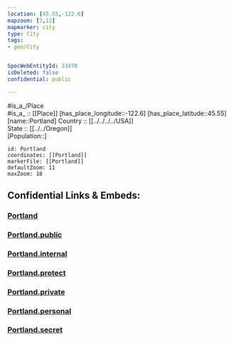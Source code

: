 ```yaml
---
location: [45.55,-122.6] 
mapzoom: [7,12] 
mapmarker: city 
type: City
tags:
- geo/City


SpocWebEntityId: 33478
isDeleted: false
confidential: public

---
```

#is_a_/Place  
#is_a_ :: [[Place]] 
[has_place_longitude::-122.6] 
[has_place_latitude::45.55] 
[name::Portland] 
Country :: [[../../../../USA]]  
State :: [[../../Oregon]]  
[Population::] 



```leaflet
id: Portland
coordinates: [[Portland]] 
markerFile: [[Portland]] 
defaultZoom: 11 
maxZoom: 18
```


## Confidential Links & Embeds: 

### [Portland](/_Standards/Earth/Continent/America~North/USA/USA~Pacific/Oregon/counties~Oregon/Multnomah,County/cities~Multnomah/Portland.md) 

### [Portland.public](/_public/Earth/Continent/America~North/USA/USA~Pacific/Oregon/counties~Oregon/Multnomah,County/cities~Multnomah/Portland.public.md) 

### [Portland.internal](/_internal/Earth/Continent/America~North/USA/USA~Pacific/Oregon/counties~Oregon/Multnomah,County/cities~Multnomah/Portland.internal.md) 

### [Portland.protect](/_protect/Earth/Continent/America~North/USA/USA~Pacific/Oregon/counties~Oregon/Multnomah,County/cities~Multnomah/Portland.protect.md) 

### [Portland.private](/_private/Earth/Continent/America~North/USA/USA~Pacific/Oregon/counties~Oregon/Multnomah,County/cities~Multnomah/Portland.private.md) 

### [Portland.personal](/_personal/Earth/Continent/America~North/USA/USA~Pacific/Oregon/counties~Oregon/Multnomah,County/cities~Multnomah/Portland.personal.md) 

### [Portland.secret](/_secret/Earth/Continent/America~North/USA/USA~Pacific/Oregon/counties~Oregon/Multnomah,County/cities~Multnomah/Portland.secret.md)

